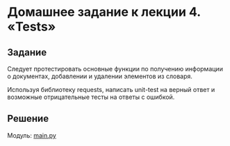 # Домашнее задание к лекции 4. «Tests»

## Задание

Следует протестировать основные функции по получению информации о документах, добавлении и удалении элементов из словаря.

Используя библиотеку requests, напиcать unit-test на верный ответ и возможные отрицательные тесты на ответы с ошибкой.


## Решение

Модуль: [main.py](/main.py)






